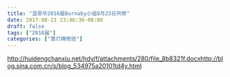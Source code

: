```yaml
---
title: "温哥华2016届Burnaby小组8月23日共修"
date: 2017-08-21 23:46:36-08:00
draft: false
tags: ["2016届"]
categories: ["慧灯禅修班"]
---
```

http://huidengchanxiu.net/hdv/f/attachments/280/file_8b8321f.docxhttp://blog.sina.com.cn/s/blog_534975a20101td4y.html
